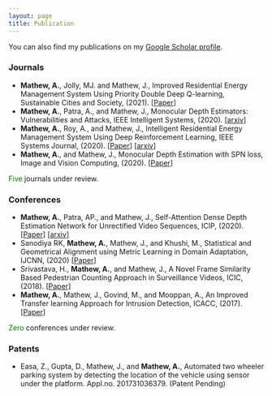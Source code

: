 ```yaml
---
layout: page
title: Publication
---
```


You can also find my publications on my [Google Scholar profile](https://scholar.google.com/citations?user=NtNgcRYAAAAJ&hl=en). 

### Journals

* **Mathew, A.**, Jolly, MJ. and Mathew, J., Improved Residential Energy Management System Using Priority Double Deep Q-learning, Sustainable Cities and Society, (2021). [[Paper](https://doi.org/10.1016/j.scs.2021.102812)]
* **Mathew, A.**, Patra, A., and Mathew, J., Monocular Depth Estimators: Vulnerabilities and Attacks, IEEE Intelligent Systems, (2020). [[arxiv](https://arxiv.org/abs/2005.14302)]
* **Mathew, A.**, Roy, A., and Mathew, J., Intelligent Residential Energy Management System Using Deep Reinforcement Learning, IEEE Systems Journal, (2020). [[Paper](https://doi.org/10.1109/JSYST.2020.2996547)] [[arxiv](https://arxiv.org/abs/2005.14259)]
* **Mathew, A.**, and Mathew, J., Monocular Depth Estimation with SPN loss, Image and Vision Computing, (2020). [[Paper](https://doi.org/10.1016/j.imavis.2020.103934)]

<span style="color:green">Five</span> journals under review.

### Conferences

* **Mathew, A.**, Patra, AP., and Mathew, J., Self-Attention Dense Depth Estimation Network for Unrectified Video Sequences, ICIP, (2020). [[Paper](https://doi.org/10.1109/ICIP40778.2020.9190764)] [[arxiv](https://arxiv.org/abs/2005.14313)]
* Sanodiya RK, **Mathew, A.**, Mathew, J., and Khushi, M., Statistical and Geometrical Alignment using Metric Learning in Domain Adaptation, IJCNN, (2020) [[Paper](https://doi.org/10.1109/IJCNN48605.2020.9206877)] 
* Srivastava, H., **Mathew, A.**, and Mathew, J., A Novel Frame Similarity Based Pedestrian Counting Approach in Surveillance Videos, ICIC, (2018). [[Paper](https://doi.org/10.1109/INDICON45594.2018.8987189)] 
* **Mathew, A.**, Mathew, J., Govind, M., and Mooppan, A., An Improved Transfer learning Approach for Intrusion Detection, ICACC, (2017). [[Paper](https://doi.org/10.1016/j.procs.2017.09.132)] 

<span style="color:green">Zero</span> conferences under review.

### Patents

* Easa, Z., Gupta, D., Mathew, J., and **Mathew, A.**, Automated two wheeler parking system by detecting the location of the vehicle using sensor under the platform. Appl.no. 201731036379. (Patent Pending)
